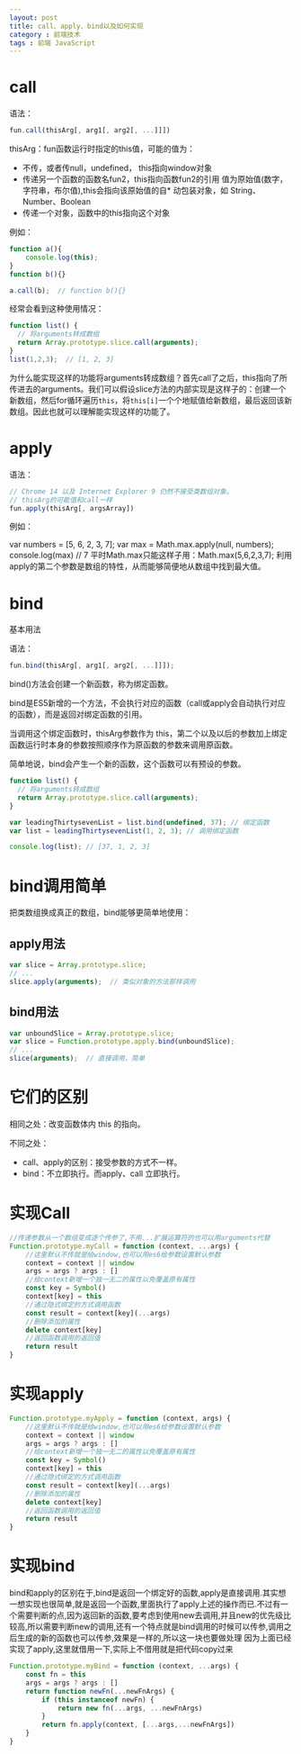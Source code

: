 ```yaml
---
layout: post
title: call、apply、bind以及如何实现
category : 前端技术
tags : 前端 JavaScript
---
```



# call

语法：

```js
fun.call(thisArg[, arg1[, arg2[, ...]]])
```

thisArg：fun函数运行时指定的this值，可能的值为：

* 不传，或者传null，undefined， this指向window对象
* 传递另一个函数的函数名fun2，this指向函数fun2的引用
值为原始值(数字，字符串，布尔值),this会指向该原始值的自* 动包装对象，如 String、Number、Boolean
* 传递一个对象，函数中的this指向这个对象

例如：

```js
function a(){
    console.log(this);
}
function b(){}

a.call(b);  // function b(){}

```

经常会看到这种使用情况：

```js
function list() {
  // 将arguments转成数组
  return Array.prototype.slice.call(arguments);  
}
list(1,2,3);  // [1, 2, 3]

```

为什么能实现这样的功能将arguments转成数组？首先call了之后，this指向了所传进去的arguments。我们可以假设slice方法的内部实现是这样子的：创建一个新数组，然后for循环遍历`this`，将`this[i]`一个个地赋值给新数组，最后返回该新数组。因此也就可以理解能实现这样的功能了。

# apply

语法：
```js
// Chrome 14 以及 Internet Explorer 9 仍然不接受类数组对象。
// thisArg的可能值和call一样
fun.apply(thisArg[, argsArray])
```

例如：

var numbers = [5, 6, 2, 3, 7];
var max = Math.max.apply(null, numbers);
console.log(max)  // 7
平时Math.max只能这样子用：Math.max(5,6,2,3,7);
利用apply的第二个参数是数组的特性，从而能够简便地从数组中找到最大值。

# bind

基本用法

语法：

```js
fun.bind(thisArg[, arg1[, arg2[, ...]]]);
```

bind()方法会创建一个新函数，称为绑定函数。

bind是ES5新增的一个方法，不会执行对应的函数（call或apply会自动执行对应的函数），而是返回对绑定函数的引用。

当调用这个绑定函数时，thisArg参数作为 this，第二个以及以后的参数加上绑定函数运行时本身的参数按照顺序作为原函数的参数来调用原函数。

简单地说，bind会产生一个新的函数，这个函数可以有预设的参数。

```js
function list() {
  // 将arguments转成数组
  return Array.prototype.slice.call(arguments);  
}

var leadingThirtysevenList = list.bind(undefined, 37); // 绑定函数
var list = leadingThirtysevenList(1, 2, 3); // 调用绑定函数

console.log(list); // [37, 1, 2, 3]
```
# bind调用简单

把类数组换成真正的数组，bind能够更简单地使用：

## apply用法

```js
var slice = Array.prototype.slice;
// ...
slice.apply(arguments);  // 类似对象的方法那样调用
```

## bind用法

```js
var unboundSlice = Array.prototype.slice;
var slice = Function.prototype.apply.bind(unboundSlice);
// ...
slice(arguments);  // 直接调用，简单
```

# 它们的区别

相同之处：改变函数体内 this 的指向。

不同之处：

* call、apply的区别：接受参数的方式不一样。
* bind：不立即执行。而apply、call 立即执行。


# 实现Call

```js
//传递参数从一个数组变成逐个传参了,不用...扩展运算符的也可以用arguments代替
Function.prototype.myCall = function (context, ...args) {
    //这里默认不传就是给window,也可以用es6给参数设置默认参数
    context = context || window
    args = args ? args : []
    //给context新增一个独一无二的属性以免覆盖原有属性
    const key = Symbol()
    context[key] = this
    //通过隐式绑定的方式调用函数
    const result = context[key](...args)
    //删除添加的属性
    delete context[key]
    //返回函数调用的返回值
    return result
}
```

# 实现apply

```js
Function.prototype.myApply = function (context, args) {
    //这里默认不传就是给window,也可以用es6给参数设置默认参数
    context = context || window
    args = args ? args : []
    //给context新增一个独一无二的属性以免覆盖原有属性
    const key = Symbol()
    context[key] = this
    //通过隐式绑定的方式调用函数
    const result = context[key](...args)
    //删除添加的属性
    delete context[key]
    //返回函数调用的返回值
    return result
}
```


# 实现bind

bind和apply的区别在于,bind是返回一个绑定好的函数,apply是直接调用.其实想一想实现也很简单,就是返回一个函数,里面执行了apply上述的操作而已.不过有一个需要判断的点,因为返回新的函数,要考虑到使用new去调用,并且new的优先级比较高,所以需要判断new的调用,还有一个特点就是bind调用的时候可以传参,调用之后生成的新的函数也可以传参,效果是一样的,所以这一块也要做处理
因为上面已经实现了apply,这里就借用一下,实际上不借用就是把代码copy过来

```js
Function.prototype.myBind = function (context, ...args) {
    const fn = this
    args = args ? args : []
    return function newFn(...newFnArgs) {
        if (this instanceof newFn) {
            return new fn(...args, ...newFnArgs)
        }
        return fn.apply(context, [...args,...newFnArgs])
    }
}
```